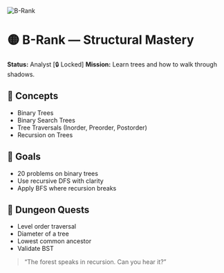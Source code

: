 ![B-Rank](../../assets/rank-ups/b-rank.png)

# 🟡 B-Rank — Structural Mastery

**Status:** Analyst [🔒 Locked]
**Mission:** Learn trees and how to walk through shadows.

## 🧠 Concepts
- Binary Trees
- Binary Search Trees
- Tree Traversals (Inorder, Preorder, Postorder)
- Recursion on Trees

## 🎯 Goals
- 20 problems on binary trees
- Use recursive DFS with clarity
- Apply BFS where recursion breaks

## 🧪 Dungeon Quests
- Level order traversal
- Diameter of a tree
- Lowest common ancestor
- Validate BST

> “The forest speaks in recursion. Can you hear it?”
